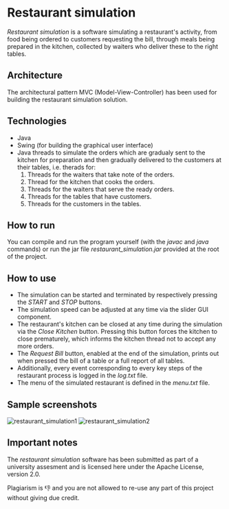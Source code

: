 # Restaurant simulation
*Restaurant simulation* is a software simulating a restaurant's activity, from food being ordered to customers requesting the bill, through meals being prepared in the kitchen, collected by waiters who deliver these to the right tables.

## Architecture
The architectural pattern MVC (Model-View-Controller) has been used for building the restaurant simulation solution.

## Technologies
- Java
- Swing (for building the graphical user interface)
- Java threads to simulate the orders which are gradualy sent to the kitchen for preparation and then gradually delivered to the customers at their tables, i.e. therads for:
    1. Threads for the waiters that take note of the orders.
    2. Thread for the kitchen that cooks the orders.
    3. Threads for the waiters that serve the ready orders.
    4. Threads for the tables that have customers.
    5. Threads for the customers in the tables.

## How to run
You can compile and run the program yourself (with the *javac* and *java* commands) or run the jar file *restaurant_simulation.jar* provided at the root of the project.

## How to use
- The simulation can be started and terminated by respectively pressing the *START* and *STOP* buttons.
- The simulation speed can be adjusted at any time via the slider GUI component.
- The restaurant's kitchen can be closed at any time during the simulation via the *Close Kitchen* button. Pressing this button forces the kitchen to close prematurely, which informs the kitchen thread not to accept any more orders.
- The *Request Bill* button, enabled at the end of the simulation, prints out when pressed the bill of a table or a full report of all tables.
- Additionally, every event corresponding to every key steps of the restaurant process is logged in the *log.txt* file.
- The menu of the simulated restaurant is defined in the *menu.txt* file.

## Sample screenshots
![restaurant_simulation1](https://user-images.githubusercontent.com/16817374/105645092-c438dc00-5e99-11eb-8949-7e764da1b88e.JPG)
![restaurant_simulation2](https://user-images.githubusercontent.com/16817374/105645107-c733cc80-5e99-11eb-9434-20e03e662f17.JPG)

## Important notes
The *restaurant simulation* software has been submitted as part of a university assesment and is licensed here under the Apache License, version 2.0.

Plagiarism is :thumbsdown: and you are not allowed to re-use any part of this project without giving due credit.

